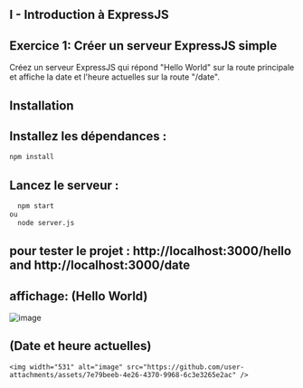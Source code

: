 ## I - Introduction à ExpressJS
## Exercice 1: Créer un serveur ExpressJS simple
Créez un serveur ExpressJS qui répond "Hello World" sur la route principale et affiche la date et l'heure actuelles sur la route "/date".
## Installation
## Installez les dépendances :
   ``` bash command 
npm install
 ```

## Lancez le serveur :
 ``` bash command 
   npm start
ou
   node server.js
 ```
## pour tester le projet : http://localhost:3000/hello  and http://localhost:3000/date  
## affichage: (Hello World)
   ![image](https://github.com/user-attachments/assets/3abb1602-853c-44c2-b873-9a4f32be3c44)

## (Date et heure actuelles)
    <img width="531" alt="image" src="https://github.com/user-attachments/assets/7e79beeb-4e26-4370-9968-6c3e3265e2ac" />


     

    
